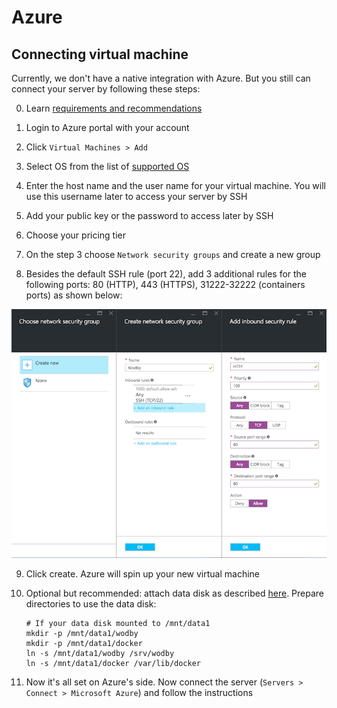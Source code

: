 # Azure

## Connecting virtual machine

Currently, we don't have a native integration with Azure. But you still can connect your server by following these steps:

0. Learn [requirements and recommendations](../infrastructure/connecting-server.md#requirements-and-recommendations)

1. Login to Azure portal with your account

2. Click `Virtual Machines > Add`

3. Select OS from the list of [supported OS](../infrastructure/connecting-server.md#supported-os)

4. Enter the host name and the user name for your virtual machine. You will use this username later to access your server by SSH

5. Add your public key or the password to access later by SSH

6. Choose your pricing tier

7. On the step 3 choose `Network security groups` and create a new group

8. Besides the default SSH rule (port 22), add 3 additional rules for the following ports: 80 (HTTP), 443 (HTTPS), 31222-32222 (containers ports) as shown below: 

![](../assets/azure-network-security-groups.png)

9. Click create. Azure will spin up your new virtual machine

10. Optional but recommended: attach data disk as described [here](https://docs.microsoft.com/en-us/azure/virtual-machines/linux/classic/attach-disk). Prepare directories to use the data disk:
    ```shell
    # If your data disk mounted to /mnt/data1
    mkdir -p /mnt/data1/wodby 
    mkdir -p /mnt/data1/docker
    ln -s /mnt/data1/wodby /srv/wodby
    ln -s /mnt/data1/docker /var/lib/docker    
    ``` 
    
11. Now it's all set on Azure's side. Now connect the server (`Servers > Connect > Microsoft Azure`) and follow the instructions

